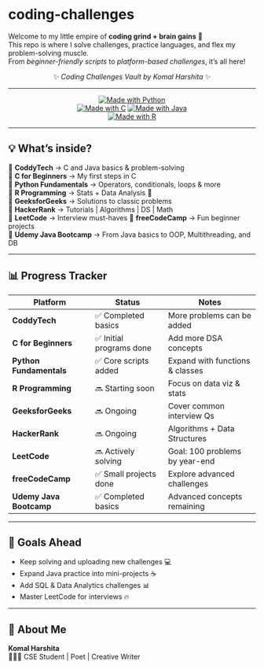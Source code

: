 # coding-challenges

Welcome to my little empire of **coding grind + brain gains** 🌸  
This repo is where I solve challenges, practice languages, and flex my problem-solving muscle.  
From *beginner-friendly scripts* to *platform-based challenges*, it’s all here!

<div align="center">

✨ *Coding Challenges Vault by Komal Harshita* ✨  

---

[![Made with Python](https://img.shields.io/badge/Python-3.11-blue?logo=python&logoColor=white)](https://www.python.org/)  
[![Made with C](https://img.shields.io/badge/C-Language-00599C?logo=c&logoColor=white)](https://en.wikipedia.org/wiki/C_(programming_language))  
[![Made with Java](https://img.shields.io/badge/Java-Programming-orange?logo=openjdk&logoColor=white)](https://www.java.com/)  
[![Made with R](https://img.shields.io/badge/R-Programming-276DC3?logo=r&logoColor=white)](https://www.r-project.org/)  

</div>

---

## 💡 What’s inside?

📂 **CoddyTech** → C and Java basics & problem-solving  
📂 **C for Beginners** → My first steps in C  
📂 **Python Fundamentals** → Operators, conditionals, loops & more  
📂 **R Programming** → Stats + Data Analysis 🧮  
📂 **GeeksforGeeks** → Solutions to classic problems  
📂 **HackerRank** → Tutorials | Algorithms | DS | Math  
📂 **LeetCode** → Interview must-haves 
📂 **freeCodeCamp** → Fun beginner projects  
📂 **Udemy Java Bootcamp** → From Java basics to OOP, Multithreading, and DB  

---

## 📊 Progress Tracker

| Platform       | Status        | Notes |
|----------------|--------------|-------|
| **CoddyTech** | ✅ Completed basics | More problems can be added |
| **C for Beginners** | ✅ Initial programs done | Add more DSA concepts |
| **Python Fundamentals** | ✅ Core scripts added | Expand with functions & classes |
| **R Programming** | 🔜 Starting soon | Focus on data viz & stats |
| **GeeksforGeeks** | 🔜 Ongoing | Cover common interview Qs |
| **HackerRank** | 🔜 Ongoing | Algorithms + Data Structures |
| **LeetCode** | 🔜 Actively solving | Goal: 100 problems by year-end |
| **freeCodeCamp** | ✅ Small projects done | Explore advanced challenges |
| **Udemy Java Bootcamp** |  ✅ Completed basics | Advanced concepts remaining |  

---

## 🚀 Goals Ahead

- Keep solving and uploading new challenges 💻  
- Expand Java practice into mini-projects ☕  
- Add SQL & Data Analytics challenges 📊  
- Master LeetCode for interviews 🔥  

---

## 🌸 About Me

**Komal Harshita**  
👩🏻‍💻 CSE Student | Poet | Creative Writer 
